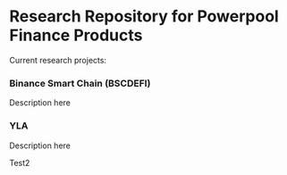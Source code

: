 # Research Repository for Powerpool Finance Products

Current research projects:

### Binance Smart Chain (BSCDEFI)

Description here

### YLA

Description here

Test2
